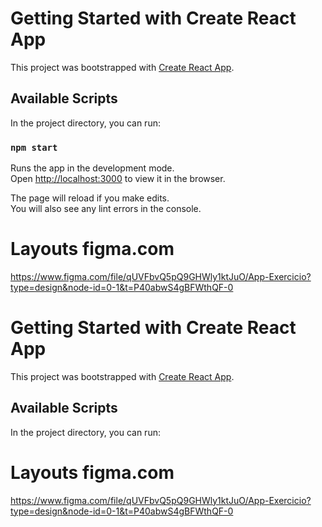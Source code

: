 # Getting Started with Create React App

This project was bootstrapped with [Create React App](https://github.com/facebook/create-react-app).

## Available Scripts

In the project directory, you can run:

### `npm start`

Runs the app in the development mode.\
Open [http://localhost:3000](http://localhost:3000) to view it in the browser.

The page will reload if you make edits.\
You will also see any lint errors in the console.

# Layouts figma.com
    
https://www.figma.com/file/qUVFbvQ5pQ9GHWly1ktJuO/App-Exercicio?type=design&node-id=0-1&t=P40abwS4gBFWthQF-0



# Getting Started with Create React App

This project was bootstrapped with [Create React App](https://github.com/facebook/create-react-app).

## Available Scripts

In the project directory, you can run:

# Layouts figma.com
    
https://www.figma.com/file/qUVFbvQ5pQ9GHWly1ktJuO/App-Exercicio?type=design&node-id=0-1&t=P40abwS4gBFWthQF-0


